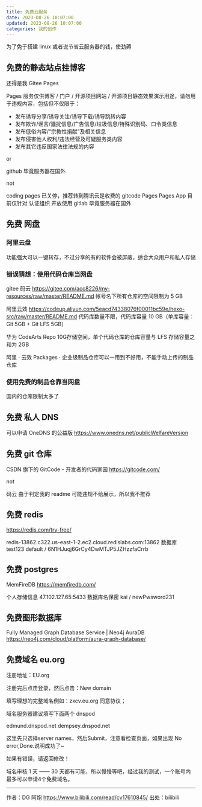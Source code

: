 ```yaml
---
title: 免费云服务
date: 2023-08-26 10:07:00
updated: 2023-08-26 10:07:00
categories: 我的创作
---
```


为了免于搭建 linux 或者说节省云服务器的钱，使劲薅

## 免费的静态站点挂博客

还得是我 Gitee Pages

Pages 服务仅供博客 / 门户 / 开源项目网站 / 开源项目静态效果演示用途，请勿用于违规内容，包括但不仅限于：

- 发布诱导分享/诱导关注/诱导下载/诱导跳转内容
- 发布欺诈/谣言/骚扰信息/广告信息/垃圾信息/特殊识别码、口令类信息
- 发布低俗内容/“宗教性捐献”及相关信息
- 发布侵害他人权利/违法经营及可疑服务类内容
- 发布其它违反国家法律法规的内容

or

github 毕竟服务器在国外

not

coding pages 已关停，推荐转到腾讯云是收费的
gitcode Pages Pages App 目前仅针对 认证组织 开放使用
gitlab 毕竟服务器在国外

## 免费 网盘

### 阿里云盘

功能强大可以一键转存，不过分享的有的软件会被屏蔽，适合大众用户和私人存储

### 错误猜想：使用代码仓库当网盘

gitee 码云
<https://gitee.com/acc8226/my-resources/raw/master/README.md>
帐号名下所有仓库的空间限制为 5 GB

阿里云效
<https://codeup.aliyun.com/5eacd74338076f00011bc59e/hexo-src/raw/master/README.md>
代码库数量不限，代码库容量 10 GB（单库容量：Git 5GB + Git LFS 5GB）

华为 CodeArts Repo
10G存储空间，单个代码仓库的仓库容量与 LFS 存储容量之和为 2GB

阿里 · 云效 Packages · 企业级制品仓库可以一用到不好用，不能手动上传的制品仓库

### 使用免费的制品仓靠当网盘

国内的仓库限制太多了

## 免费 私人 DNS

可以申请 OneDNS 的公益版
<https://www.onedns.net/publicWelfareVersion>

## 免费 git 仓库

CSDN 旗下的 GitCode - 开发者的代码家园
<https://gitcode.com/>

not

码云 由于判定我的 readme 可能违规不给展示，所以我不推荐

## 免费 redis

<https://redis.com/try-free/>

redis-13862.c322.us-east-1-2.ec2.cloud.redislabs.com:13862
数据库 test123
default / 6N1HJuqj6GrCy4DwMTJP5JZHzzfaCrrb

## 免费 postgres

MemFireDB
<https://memfiredb.com/>

个人存储信息 47.102.127.65:5433  数据库名保密 kai / newPwsword231

## 免费图形数据库

Fully Managed Graph Database Service | Neo4j AuraDB
<https://neo4j.com/cloud/platform/aura-graph-database/>

## 免费域名 eu.org

注册地址：EU.org

注册完后点击登录，然后点击：New domain

填写理想的完整域名例如：zxcv.eu.org 同意协议；

域名服务器建议填写下面两个 dnspod

edmund.dnspod.net
dempsey.dnspod.net

这里先只选择server names，然后Submit，注意看检查页面，如果出现 No error,Done.说明成功了~

如果有错误，请返回修改！

域名审核 1 天 —— 30 天都有可能，所以慢慢等吧，经过我的测试，一个账号内最多可以申请4个免费域名。

- - -

作者：DG 阿炮 <https://www.bilibili.com/read/cv17610845/>
出处：bilibili
